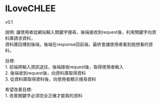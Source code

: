 # ILoveCHLEE

v0.1

說明: 
    讓使用者從網站輸入關鍵字搜尋，後端接收到request後，利用關鍵字向資料庫請求資料，  
    資料庫回傳到後端，後端在response回前端，最終會讓使用者看到她想看的資料。  

目標:  
    1. 前端將輸入資訊送往，後端接收request後，取得使用者輸入  
    2. 後端收到request後，向資料庫取得資料  
    3. 從資料庫取得資料後，向使用者顯示搜尋資料  
  
希望改善目標:  
    1. 改善關鍵字必須完全正確才能取的資料  
